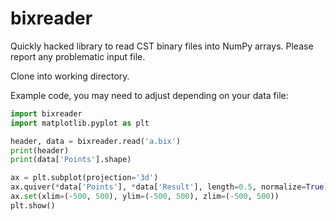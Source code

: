 # bixreader
Quickly hacked library to read CST binary files into NumPy arrays. Please report any problematic input file.

Clone into working directory.

Example code, you may need to adjust depending on your data file:
```python
import bixreader
import matplotlib.pyplot as plt

header, data = bixreader.read('a.bix')
print(header)
print(data['Points'].shape)

ax = plt.subplot(projection='3d')
ax.quiver(*data['Points'], *data['Result'], length=0.5, normalize=True)
ax.set(xlim=(-500, 500), ylim=(-500, 500), zlim=(-500, 500))
plt.show()
```